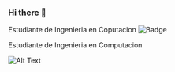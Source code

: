 ### Hi there 👋

<!--
**elEriiSz/elEriiSz** is a ✨ _special_ ✨ repository because its `README.md` (this file) appears on your GitHub profile.

Here are some ideas to get you started:

- 🔭 I’m currently working on ...
- 🌱 I’m currently learning ...
- 👯 I’m looking to collaborate on ...
- 🤔 I’m looking for help with ...
- 💬 Ask me about ...
- 📫 How to reach me: ...
- 😄 Pronouns: ...
- ⚡ Fun fact: ...
-->

Estudiante de Ingenieria en Coputacion
![Badge](https://bit.ly/icom-badge)

Estudiante de Ingenieria en Computacion

![Alt Text](https://tenor.com/es/ver/komi-san-anime-swing-gif-23851465)
